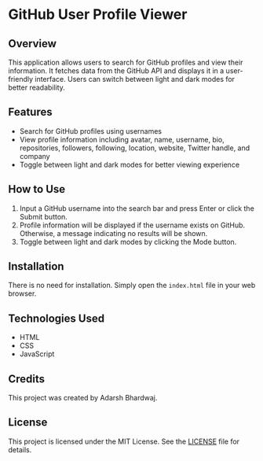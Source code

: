 # GitHub User Profile Viewer

## Overview

This application allows users to search for GitHub profiles and view their information. It fetches data from the GitHub API and displays it in a user-friendly interface. Users can switch between light and dark modes for better readability.

## Features

- Search for GitHub profiles using usernames
- View profile information including avatar, name, username, bio, repositories, followers, following, location, website, Twitter handle, and company
- Toggle between light and dark modes for better viewing experience

## How to Use

1. Input a GitHub username into the search bar and press Enter or click the Submit button.
2. Profile information will be displayed if the username exists on GitHub. Otherwise, a message indicating no results will be shown.
3. Toggle between light and dark modes by clicking the Mode button.

## Installation

There is no need for installation. Simply open the `index.html` file in your web browser.

## Technologies Used

- HTML
- CSS
- JavaScript

## Credits

This project was created by Adarsh Bhardwaj.

## License

This project is licensed under the MIT License. See the [LICENSE](LICENSE) file for details.
